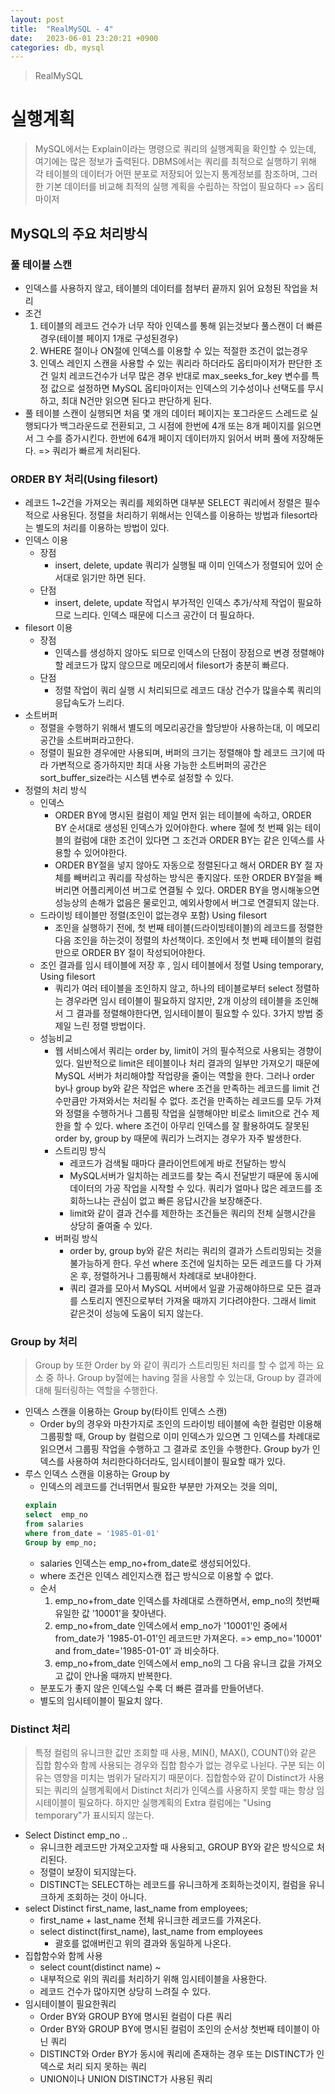 ```yaml
---
layout: post
title:  "RealMySQL - 4"
date:   2023-06-01 23:20:21 +0900
categories: db, mysql
---
```


> RealMySQL

# 실행계획
> MySQL에서는 Explain이라는 명령으로 쿼리의 실행계획을 확인할 수 있는데, 여기에는 많은 정보가 출력된다. DBMS에서는 쿼리를 최적으로 실행하기 위해 각 테이블의 데이터가 어떤 분포로 저장되어 있는지 통계정보를 참조하며, 그러한 기본 데이터를 비교해 최적의 실행 계획을 수립하는 작업이 필요하다 => 옵티마이저

## MySQL의 주요 처리방식

### 풀 테이블 스캔
- 인덱스를 사용하지 않고, 테이블의 데이터를 첨부터 끝까지 읽어 요청된 작업을 처리
- 조건
    1. 테이블의 레코드 건수가 너무 작아 인덱스를 통해 읽는것보다 풀스캔이 더 빠른경우(테이블 페이지 1개로 구성된경우)
    2. WHERE 절이나 ON절에 인덱스를 이용할 수 있는 적절한 조건이 없는경우
    3. 인덱스 레인지 스캔을 사용할 수 있는 쿼리라 하더라도 옵티마이저가 판단한 조건 일치 레코드건수가 너무 많은 경우 반대로 max_seeks_for_key 변수를 특정 값으로 설정하면 MySQL 옵티마이저는 인덱스의 기수성이나 선택도를 무시하고, 최대 N건만 읽으면 된다고 판단하게 된다. 
- 풀 테이블 스캔이 실행되면 처음 몇 개의 데이터 페이지는 포그라운드 스레드로 실행되다가 백그라운드로 전환되고, 그 시점에 한번에 4개 또는 8개 페이지를 읽으면서 그 수를 증가시킨다. 한번에 64개 페이지 데이터까지 읽어서 버퍼 풀에 저장해둔다. => 쿼리가 빠르게 처리된다.

### ORDER BY 처리(Using filesort)
- 레코드 1~2건을 가져오는 쿼리를 제외하면 대부분 SELECT 쿼리에서 정렬은 필수적으로 사용된다. 정렬을 처리하기 위해서는 인덱스를 이용하는 방법과 filesort라는 별도의 처리를 이용하는 방법이 있다.
- 인덱스 이용
    - 장점
        - insert, delete, update 쿼리가 실행될 때 이미 인덱스가 정렬되어 있어 순서대로 읽기만 하면 된다.
    - 단점
        - insert, delete, update 작업시 부가적인 인덱스 추가/삭제 작업이 필요하므로 느리다. 인덱스 때문에 디스크 공간이 더 필요하다.
- filesort 이용
    - 장점
        - 인덱스를 생성하지 않아도 되므로 인덱스의 단점이 장점으로 변경 정렬해야할 레코드가 많지 않으므로 메모리에서 filesort가 충분히 빠르다.
    - 단점
        - 정렬 작업이 쿼리 실행 시 처리되므로 레코드 대상 건수가 많을수록 쿼리의 응답속도가 느리다.
- 소트버퍼
    - 정렬을 수행하기 위해서 별도의 메모리공간을 할당받아 사용하는대, 이 메모리 공간을 소트버퍼라고한다.
    - 정렬이 필요한 경우에만 사용되며, 버퍼의 크기는 정렬해야 할 레코드 크기에 따라 가변적으로 증가하지만 최대 사용 가능한 소트버퍼의 공간은 sort_buffer_size라는 시스템 변수로 설정할 수 있다.
- 정렬의 처리 방식
    - 인덱스
        - ORDER BY에 명시된 컬럼이 제일 먼저 읽는 테이블에 속하고, ORDER BY 순서대로 생성된 인덱스가 있어야한다. where 절에 첫 번째 읽는 테이블의 컬럼에 대한 조건이 있다면 그 조건과 ORDER BY는 같은 인덱스를 사용할 수 있어야한다.
        - ORDER BY절을 넣지 않아도 자동으로 정렬된다고 해서 ORDER BY 절 자체를 빼버리고 쿼리를 작성하는 방식은 좋지않다. 또한 ORDER BY절을 빼버리면 어플리케이션 버그로 연결될 수 있다. ORDER BY을 명시해놓으면 성능상의 손해가 없음은 물로인고, 예외사항에서 버그로 연결되지 않는다.
    - 드라이빙 테이블만 정렬(조인이 없는경우 포함) Using filesort
        - 조인을 실행하기 전에, 첫 번째 테이블(드라이빙테이블)의 레코드를 정렬한 다음 조인을 하는것이 정렬의 차선책이다. 조인에서 첫 번째 테이블의 컬럼만으로 ORDER BY 절이 작성되어야한다.
    - 조인 결과를 임시 테이블에 저장 후 , 임시 테이블에서 정렬 Using temporary, Using filesort
        - 쿼리가 여러 테이블을 조인하지 않고, 하나의 테이블로부터 select 정렬하는 경우라면 임시 테이블이 필요하지 않지만, 2개 이상의 테이블을 조인해서 그 결과를 정렬해야한다면, 임시테이블이 필요할 수 있다. 3가지 방법 중 제일 느린 정렬 방법이다.
    - 성능비교
        - 웹 서비스에서 쿼리는 order by, limit이 거의 필수적으로 사용되는 경향이 있다. 일반적으로 limit은 테이블이나 처리 결과의 일부만 가져오기 때문에 MySQL 서버가 처리해야할 작업량을 줄이는 역할을 한다. 그러나 order by나 group by와 같은 작업은 where 조건을 만족하는 레코드를 limit 건수만큼만 가져와서는 처리될 수 없다. 조건을 만족하는 레코드를 모두 가져와 정렬을 수행하거나 그룹핑 작업을 실행해야만 비로소 limit으로 건수 제한을 할 수 있다. where 조건이 아무리 인덱스를 잘 활용하여도 잘못된 order by, group by 때문에 쿼리가 느려지는 경우가 자주 발생한다.
        - 스트리밍 방식
            - 레코드가 검색될 때마다 클라이언트에게 바로 전달하는 방식
            - MySQL서버가 일치하는 레코드를 찾는 즉시 전달받기 때문에 동시에 데이터의 가공 작업을 시작할 수 있다. 쿼리가 얼마나 많은 레코드를 조회하느냐는 관심이 없고 빠른 응답시간을 보장해준다.
            - limit와 같이 결과 건수를 제한하는 조건들은 쿼리의 전체 실행시간을 상당히 줄여줄 수 있다.
        - 버퍼링 방식
            - order by, group by와 같은 처리는 쿼리의 결과가 스트리밍되는 것을 불가능하게 한다. 우선 where 조건에 일치하는 모든 레코드를 다 가져온 후, 정렬하거나 그룹핑해서 차례대로 보내야한다.
            - 쿼리 결과를 모아서 MySQL 서버에서 일괄 가공해야하므로 모든 결과를 스토리지 엔진으로부터 가져올 때까지 기다려야한다. 그래서 limit 같은것이 성능에 도움이 되지 않는다.

### Group by 처리
> Group by 또한 Order by 와 같이 쿼리가 스트리밍된 처리를 할 수 없게 하는 요소 중 하나. Group by절에는 having 절을 사용할 수 있는대, Group by 결과에 대해 필터링하는 역할을 수행한다.

- 인덱스 스캔을 이용하는 Group by(타이트 인덱스 스캔)
    - Order by의 경우와 마찬가지로 조인의 드라이빙 테이블에 속한 컬럼만 이용해 그룹핑할 때, Group by 컬럼으로 이미 인덱스가 있으면 그 인덱스를 차례대로 읽으면서 그룹핑 작업을 수행하고 그 결과로 조인을 수행한다. Group by가 인덱스를 사용하여 처리한다하더라도, 임시테이블이 필요할 때가 있다.
- 루스 인덱스 스캔을 이용하는 Group by
    - 인덱스의 레코드를 건너뛰면서 필요한 부분만 가져오는 것을 의미, 
    ```sql
    explain
    select  emp_no
    from salaries
    where from_date = '1985-01-01'
    Group by emp_no;
    ```
    - salaries 인덱스는 emp_no+from_date로 생성되어있다.
    - where 조건은 인덱스 레인지스캔 접근 방식으로 이용할 수 없다.
    - 순서
        1. emp_no+from_date 인덱스를 차례대로 스캔하면서, emp_no의 첫번째 유일한 값 '10001'을 찾아낸다.
        2. emp_no+from_date 인덱스에서 emp_no가 '10001'인 중에서 from_date가 '1985-01-01'인 레코드만 가져온다. => emp_no='10001' and from_date='1985-01-01' 과 비슷하다.
        3. emp_no+from_date 인덱스에서 emp_no의 그 다음 유니크 값을 가져오고 값이 안나올 때까지 반복한다.
    - 분포도가 좋지 않은 인덱스일 수록 더 빠른 결과를 만들어낸다. 
    - 별도의 임시테이블이 필요치 않다.


### Distinct 처리
> 특정 컬럼의 유니크한 값만 조회할 때 사용, MIN(), MAX(), COUNT()와 같은 집합 함수와 함께 사용되는 경우와 집합 함수가 없는 경우로 나뉜다. 구분 되는 이유는 영향을 미치는 범위가 달라지기 때문이다. 집합함수와 같이 Distinct가 사용되는 쿼리의 실행계획에서 Distinct 처리가 인덱스를 사용하지 못할 때는 항상 임시테이블이 필요하다. 하지만 실행계획의 Extra 컬럼에는 "Using temporary"가 표시되지 않는다.

- Select Distinct emp_no ..
    - 유니크한 레코드만 가져오고자할 때 사용되고, GROUP BY와 같은 방식으로 처리된다.
    - 정렬이 보장이 되지않는다.
    - DISTINCT는 SELECT하는 레코드를 유니크하게 조회하는것이지, 컬럼을 유니크하게 조회하는 것이 아니다.
- select Distinct first_name, last_name from employees;
    - first_name + last_name 전체 유니크한 레코드를 가져온다.
    - select distinct(first_name), last_name from employees
        - 괄호를 없애버린고 위의 결과와 동일하게 나온다.
- 집합함수와 함께 사용
    - select count(distinct name) ~
    - 내부적으로 위의 쿼리를 처리하기 위해 임시테이블을 사용한다.
    - 레코드 건수가 많아지면 상당히 느려질 수 있다.
- 임시테이블이 필요한쿼리
    - Order BY와 GROUP BY에 명시된 컬럼이 다른 쿼리
    - Order BY와 GROUP BY에 명시된 컬럼이 조인의 순서상 첫번째 테이블이 아닌 쿼리
    - DISTINCT와 Order BY가 동시에 쿼리에 존재하는 경우 또는 DISTINCT가 인덱스로 처리 되지 못하는 쿼리
    - UNION이나 UNION DISTINCT가 사용된 쿼리
